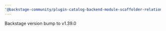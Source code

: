 ```yaml
---
'@backstage-community/plugin-catalog-backend-module-scaffolder-relation-processor': minor
---
```


Backstage version bump to v1.39.0
